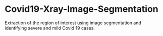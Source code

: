 # Covid19-Xray-Image-Segmentation
Extraction of the region of interest using image segmentation and identifying severe and mild Covid 19 cases.

